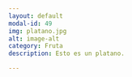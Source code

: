 ```yaml
---
layout: default
modal-id: 49
img: platano.jpg
alt: image-alt
category: Fruta
description: Esto es un platano.

---
```

